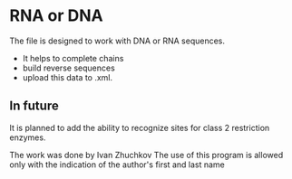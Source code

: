 # RNA or DNA
The file is designed to work with DNA or RNA sequences. 
* It helps to complete chains
* build reverse sequences
* upload this data to .xml.

## In future 
It is planned to add the ability to recognize sites for class 2 restriction enzymes.


The work was done by Ivan Zhuchkov 
The use of this program is allowed only with the indication of the author's first and last name